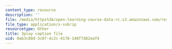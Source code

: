 ```yaml
---
content_type: resource
description: ''
file: /media/https%3A/open-learning-course-data-rc.s3.amazonaws.com/res-14-001-abdul-latif-jameel-poverty-action-lab-executive-training-evaluating-social-programs-2009-spring-2009/0ab3c88d3c074c2c4178148f7d82eaf4_Hz1S82W8F04.srt
file_type: application/x-subrip
resourcetype: Other
title: 3play caption file
uid: 0ab3c88d-3c07-4c2c-4178-148f7d82eaf4
---
```

